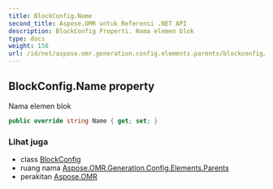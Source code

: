 ```yaml
---
title: BlockConfig.Name
second_title: Aspose.OMR untuk Referensi .NET API
description: BlockConfig Properti. Nama elemen blok
type: docs
weight: 150
url: /id/net/aspose.omr.generation.config.elements.parents/blockconfig/name/
---
```

## BlockConfig.Name property

Nama elemen blok

```csharp
public override string Name { get; set; }
```

### Lihat juga

* class [BlockConfig](../)
* ruang nama [Aspose.OMR.Generation.Config.Elements.Parents](../../blockconfig/)
* perakitan [Aspose.OMR](../../../)


